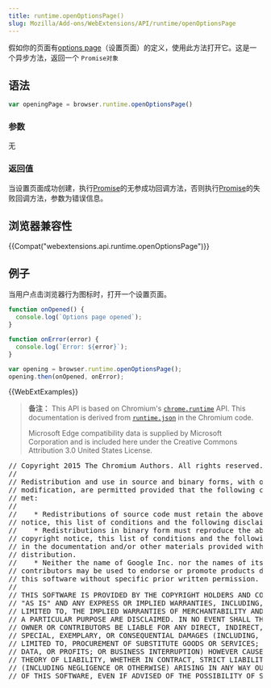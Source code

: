 ```yaml
---
title: runtime.openOptionsPage()
slug: Mozilla/Add-ons/WebExtensions/API/runtime/openOptionsPage
---
```

假如你的页面有[options page](/zh-CN/Add-ons/WebExtensions/Anatomy_of_a_WebExtension#Options_pages)（设置页面）的定义，使用此方法打开它。这是一个异步方法，返回一个 `Promise对象`

## 语法

```js
var openingPage = browser.runtime.openOptionsPage()
```

### 参数

无

### 返回值

当设置页面成功创建，执行[Promise](/zh-CN/docs/Web/JavaScript/Reference/Global_Objects/Promise)的无参成功回调方法，否则执行[Promise](/zh-CN/docs/Web/JavaScript/Reference/Global_Objects/Promise)的失败回调方法，参数为错误信息。

## 浏览器兼容性

{{Compat("webextensions.api.runtime.openOptionsPage")}}

## 例子

当用户点击浏览器行为图标时，打开一个设置页面。

```js
function onOpened() {
  console.log(`Options page opened`);
}

function onError(error) {
  console.log(`Error: ${error}`);
}

var opening = browser.runtime.openOptionsPage();
opening.then(onOpened, onError);
```

{{WebExtExamples}}

> **备注：** This API is based on Chromium's [`chrome.runtime`](https://developer.chrome.com/extensions/runtime#method-openOptionsPage) API. This documentation is derived from [`runtime.json`](https://chromium.googlesource.com/chromium/src/+/master/extensions/common/api/runtime.json) in the Chromium code.
>
> Microsoft Edge compatibility data is supplied by Microsoft Corporation and is included here under the Creative Commons Attribution 3.0 United States License.

<div class="hidden"><pre>// Copyright 2015 The Chromium Authors. All rights reserved.
//
// Redistribution and use in source and binary forms, with or without
// modification, are permitted provided that the following conditions are
// met:
//
//    * Redistributions of source code must retain the above copyright
// notice, this list of conditions and the following disclaimer.
//    * Redistributions in binary form must reproduce the above
// copyright notice, this list of conditions and the following disclaimer
// in the documentation and/or other materials provided with the
// distribution.
//    * Neither the name of Google Inc. nor the names of its
// contributors may be used to endorse or promote products derived from
// this software without specific prior written permission.
//
// THIS SOFTWARE IS PROVIDED BY THE COPYRIGHT HOLDERS AND CONTRIBUTORS
// "AS IS" AND ANY EXPRESS OR IMPLIED WARRANTIES, INCLUDING, BUT NOT
// LIMITED TO, THE IMPLIED WARRANTIES OF MERCHANTABILITY AND FITNESS FOR
// A PARTICULAR PURPOSE ARE DISCLAIMED. IN NO EVENT SHALL THE COPYRIGHT
// OWNER OR CONTRIBUTORS BE LIABLE FOR ANY DIRECT, INDIRECT, INCIDENTAL,
// SPECIAL, EXEMPLARY, OR CONSEQUENTIAL DAMAGES (INCLUDING, BUT NOT
// LIMITED TO, PROCUREMENT OF SUBSTITUTE GOODS OR SERVICES; LOSS OF USE,
// DATA, OR PROFITS; OR BUSINESS INTERRUPTION) HOWEVER CAUSED AND ON ANY
// THEORY OF LIABILITY, WHETHER IN CONTRACT, STRICT LIABILITY, OR TORT
// (INCLUDING NEGLIGENCE OR OTHERWISE) ARISING IN ANY WAY OUT OF THE USE
// OF THIS SOFTWARE, EVEN IF ADVISED OF THE POSSIBILITY OF SUCH DAMAGE.
</pre></div>
